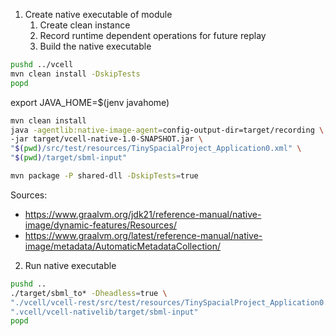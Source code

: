 1. Create native executable of module
   1. Create clean instance
   2. Record runtime dependent operations for future replay
   3. Build the native executable

```bash
pushd ../vcell
mvn clean install -DskipTests
popd
```

export JAVA_HOME=$(jenv javahome)

```bash
mvn clean install
java -agentlib:native-image-agent=config-output-dir=target/recording \
-jar target/vcell-native-1.0-SNAPSHOT.jar \
"$(pwd)/src/test/resources/TinySpacialProject_Application0.xml" \
"$(pwd)/target/sbml-input"

mvn package -P shared-dll -DskipTests=true
```

Sources:

- https://www.graalvm.org/jdk21/reference-manual/native-image/dynamic-features/Resources/
- https://www.graalvm.org/latest/reference-manual/native-image/metadata/AutomaticMetadataCollection/

2. Run native executable

```bash
pushd ..
./target/sbml_to* -Dheadless=true \
"./vcell/vcell-rest/src/test/resources/TinySpacialProject_Application0.xml" \
".vcell/vcell-nativelib/target/sbml-input"
popd
```
